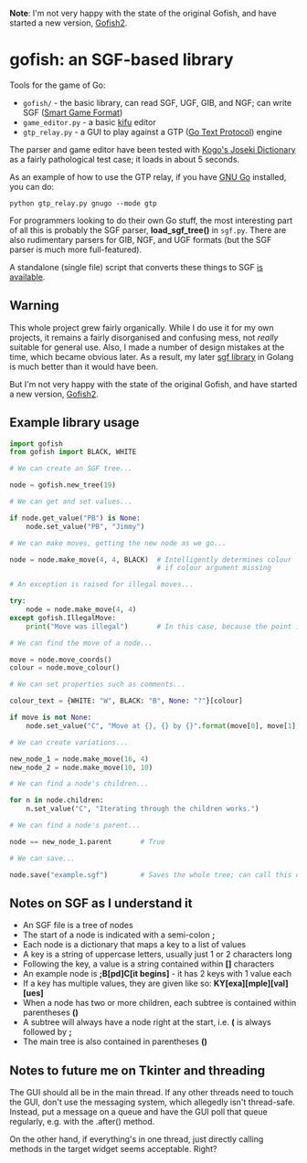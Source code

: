 **Note**: I'm not very happy with the state of the original Gofish, and have started a new version, [Gofish2](https://github.com/rooklift/gofish2).

# gofish: an SGF-based library

Tools for the game of Go:

* `gofish/` - the basic library, can read SGF, UGF, GIB, and NGF; can write SGF ([Smart Game Format](http://www.red-bean.com/sgf/))
* `game_editor.py` - a basic [kifu](https://en.wikipedia.org/wiki/Kifu) editor
* `gtp_relay.py` - a GUI to play against a GTP ([Go Text Protocol](https://www.lysator.liu.se/~gunnar/gtp/)) engine

The parser and game editor have been tested with [Kogo's Joseki Dictionary](http://waterfire.us/joseki.htm) as a fairly pathological test case; it loads in about 5 seconds.

As an example of how to use the GTP relay, if you have [GNU Go](https://www.gnu.org/software/gnugo/) installed, you can do:

    python gtp_relay.py gnugo --mode gtp

For programmers looking to do their own Go stuff, the most interesting part of all this is probably the SGF parser, **load_sgf_tree()** in `sgf.py`. There are also rudimentary parsers for GIB, NGF, and UGF formats (but the SGF parser is much more full-featured).

A standalone (single file) script that converts these things to SGF [is available](https://github.com/rooklift/xyz2sgf).

## Warning

This whole project grew fairly organically. While I do use it for my own projects, it remains a fairly disorganised and confusing mess, not *really* suitable for general use. Also, I made a number of design mistakes at the time, which became obvious later. As a result, my later [sgf library](https://github.com/rooklift/sgf) in Golang is much better than it would have been.

But I'm not very happy with the state of the original Gofish, and have started a new version, [Gofish2](https://github.com/rooklift/gofish2).

## Example library usage

```python
import gofish
from gofish import BLACK, WHITE

# We can create an SGF tree...

node = gofish.new_tree(19)

# We can get and set values...

if node.get_value("PB") is None:
    node.set_value("PB", "Jimmy")

# We can make moves, getting the new node as we go...

node = node.make_move(4, 4, BLACK)  # Intelligently determines colour
                                    # if colour argument missing

# An exception is raised for illegal moves...

try:
    node = node.make_move(4, 4)
except gofish.IllegalMove:
    print("Move was illegal")       # In this case, because the point is not empty

# We can find the move of a node...

move = node.move_coords()
colour = node.move_colour()

# We can set properties such as comments...

colour_text = {WHITE: "W", BLACK: "B", None: "?"}[colour]

if move is not None:
    node.set_value("C", "Move at {}, {} by {}".format(move[0], move[1], colour_text))

# We can create variations...

new_node_1 = node.make_move(16, 4)
new_node_2 = node.make_move(10, 10)

# We can find a node's children...

for n in node.children:
    n.set_value("C", "Iterating through the children works.")

# We can find a node's parent...

node == new_node_1.parent       # True

# We can save...

node.save("example.sgf")        # Saves the whole tree; can call this on any node.

```

## Notes on SGF as I understand it

* An SGF file is a tree of nodes
* The start of a node is indicated with a semi-colon **;**
* Each node is a dictionary that maps a key to a list of values
* A key is a string of uppercase letters, usually just 1 or 2 characters long
* Following the key, a value is a string contained within **[]** characters
* An example node is **;B[pd]C[it begins]** - it has 2 keys with 1 value each
* If a key has multiple values, they are given like so: **KY[exa][mple][val][ues]**
* When a node has two or more children, each subtree is contained within parentheses **()**
* A subtree will always have a node right at the start, i.e. **(** is always followed by **;**
* The main tree is also contained in parentheses **()**

## Notes to future me on Tkinter and threading

The GUI should all be in the main thread. If any other threads need to touch the GUI, don't use the messaging system, which allegedly isn't thread-safe. Instead, put a message on a queue and have the GUI poll that queue regularly, e.g. with the .after() method.

On the other hand, if everything's in one thread, just directly calling methods in the target widget seems acceptable. Right?
